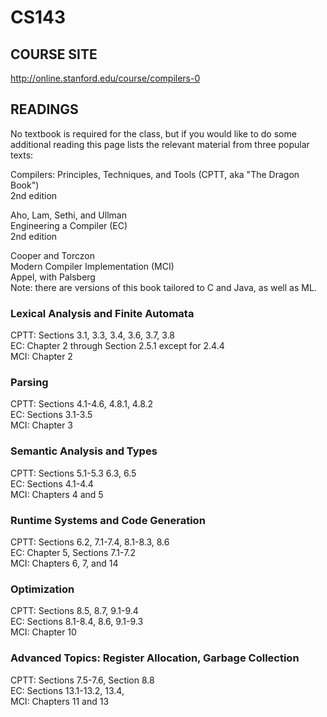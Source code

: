 # CS143

## COURSE SITE

http://online.stanford.edu/course/compilers-0

## READINGS

No textbook is required for the class, but if you would like to do some additional reading this page lists the relevant material from three popular texts:

Compilers: Principles, Techniques, and Tools (CPTT, aka "The Dragon Book") <br>
2nd edition 

Aho, Lam, Sethi, and Ullman<br>
Engineering a Compiler (EC) <br>
2nd edition 

Cooper and Torczon<br>
Modern Compiler Implementation (MCI) <br>
Appel, with Palsberg <br>
Note: there are versions of this book tailored to C and Java, as well as ML.

### Lexical Analysis and Finite Automata

CPTT: Sections 3.1, 3.3, 3.4, 3.6, 3.7, 3.8<br>
EC: Chapter 2 through Section 2.5.1 except for 2.4.4<br>
MCI: Chapter 2<br>

### Parsing

CPTT: Sections 4.1-4.6, 4.8.1, 4.8.2<br>
EC: Sections 3.1-3.5<br>
MCI: Chapter 3<br>

### Semantic Analysis and Types

CPTT: Sections 5.1-5.3 6.3, 6.5<br>
EC: Sections 4.1-4.4<br>
MCI: Chapters 4 and 5<br>

### Runtime Systems and Code Generation

CPTT: Sections 6.2, 7.1-7.4, 8.1-8.3, 8.6<br>
EC: Chapter 5, Sections 7.1-7.2<br>
MCI: Chapters 6, 7, and 14<br>


### Optimization

CPTT: Sections 8.5, 8.7, 9.1-9.4<br>
EC: Sections 8.1-8.4, 8.6, 9.1-9.3<br>
MCI: Chapter 10<br>


### Advanced Topics: Register Allocation, Garbage Collection

CPTT: Sections 7.5-7.6, Section 8.8<br>
EC: Sections 13.1-13.2, 13.4,<br>
MCI: Chapters 11 and 13<br>
